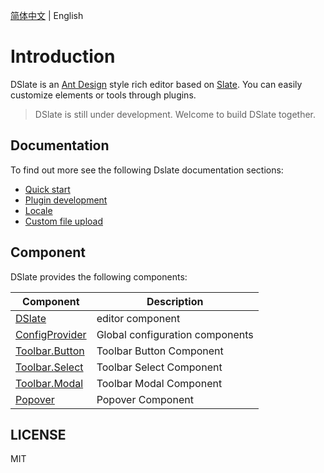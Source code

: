 [简体中文](./README.md) | English

# Introduction

DSlate is an [Ant Design](https://github.com/ant-design/ant-design/) style rich editor based on [Slate](https://github.com/ianstormtaylor/slate). You can easily customize elements or tools through plugins.

> DSlate is still under development. Welcome to build DSlate together.

## Documentation

To find out more see the following Dslate documentation sections:

- [Quick start](https://rojer95.github.io/dslate/#/docs/getting-started)
- [Plugin development](https://rojer95.github.io/dslate/#/docs/plugin)
- [Locale](https://rojer95.github.io/dslate/#/docs/locale)
- [Custom file upload](https://rojer95.github.io/dslate/#/docs/upload)

## Component

DSlate provides the following components:

| Component | Description |
| --- | --- |
| [DSlate](https://rojer95.github.io/dslate/#/components/dslate/dslate) | editor component |
| [ConfigProvider](https://rojer95.github.io/dslate/#/components/config/config) | Global configuration components |
| [Toolbar.Button](https://rojer95.github.io/dslate/#/components/toolbar/toolbar-button) | Toolbar Button Component |
| [Toolbar.Select](https://rojer95.github.io/dslate/#/components/toolbar/toolbar-select) | Toolbar Select Component |
| [Toolbar.Modal](https://rojer95.github.io/dslate/#/components/toolbar/toolbar-modal) | Toolbar Modal Component |
| [Popover](https://rojer95.github.io/dslate/#/components/popover/popover) | Popover Component |

## LICENSE

MIT
